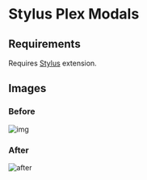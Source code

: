 # Stylus Plex Modals
## Requirements
Requires [Stylus](https://github.com/stylus/stylus) extension.

## Images
### Before
![img](https://xnaas.info/tmp/dVA.webp)

### After
![after](https://xnaas.info/tmp/Dc8.webp)
